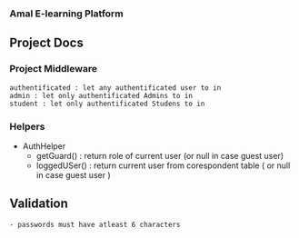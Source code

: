 ### Amal E-learning Platform


## Project Docs

### Project Middleware
    authentificated : let any authentificated user to in
    admin : let only authentificated Admins to in
    student : let only authentificated Studens to in


### Helpers

- AuthHelper 
    - getGuard() : return role of current user (or null in case guest user)
    - loggedUSer() : return current user from corespondent table ( or null in case guest user )   



## Validation 

    - passwords must have atleast 6 characters